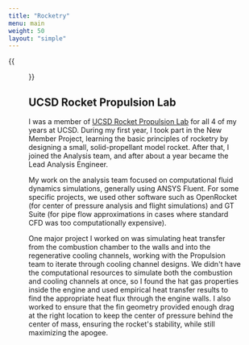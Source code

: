 ```yaml
---
title: "Rocketry"
menu: main
weight: 50
layout: "simple"
---
```


{{<figure
    src="images/fin mesh.png"
    alt="A grid of colorful triangles, which become much smaller in an area shaped like rocket fins."
    class="right"
    caption="CFD mesh around rocket fins, used for aerodynamics simulations.">}}

## UCSD Rocket Propulsion Lab
I was a member of
[UCSD Rocket Propulsion Lab](https://www.rocketproplab.org/)
for all 4 of my years at UCSD. During my first year, I took part in the New
Member Project, learning the basic principles of rocketry by designing a
small, solid-propellant model rocket. After that, I joined the Analysis team,
and after about a year became the Lead Analysis Engineer.

My work on the analysis team focused on computational fluid dynamics
simulations, generally using ANSYS Fluent. For some specific projects, we used
other software such as OpenRocket (for center of pressure analysis and flight
simulations) and GT Suite (for pipe flow approximations in cases where
standard CFD was too computationally expensive). 

One major project I worked on
was simulating heat transfer from the combustion chamber to the walls and into
the regenerative cooling channels, working with the Propulsion team to iterate
through cooling channel designs. We didn't have the computational resources to simulate 
both the combustion and cooling channels at once, so I found the hat gas properties inside
the engine and used empirical heat transfer results to find the appropriate heat flux
through the engine walls.
I also worked to ensure that the fin geometry
provided enough drag at the right location to keep the center of pressure
behind the center of mass, ensuring the rocket's stability, while still
maximizing the apogee.
